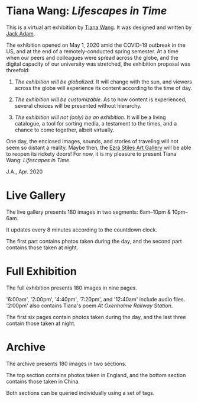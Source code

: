 # Tiana Wang: <i>Lifescapes in Time</i>
This is a virtual art exhibition by [Tiana Wang](mailto:tiana.wang@yale.edu).
It was designed and written by [Jack Adam](https://jackadam.cc/).

The exhibition opened on May 1, 2020 amid the COVID-19 outbreak in the US, and at the end of a remotely-conducted spring semester. At a time when our peers and colleagues were spread across the globe, and the digital capacity of our university was stretched, the exhibition proposal was threefold:

1.  <i>The exhibition will be globalized.</i> It will change with the sun, and viewers across the globe will experience its content according to the time of day.</span>

2.  <i>The exhibition will be customizable.</i>  As to how content is experienced, several choices will be presented without hierarchy.</span>

3.  <i>The exhibition will not (only) be an exhibition.</i>  It will be a living catalogue, a tool for sorting media, a testament to the times, and a chance to come together, albeit virtually.</span>

One day, the enclosed images, sounds, and stories of traveling will not seem so distant a reality. Maybe then, the [Ezra Stiles Art Gallery](https://ezrastiles.yalecollege.yale.edu/spaces/art-gallery) will be able to reopen its rickety doors! For now, it is my pleasure to present Tiana Wang: <i>Lifescapes in Time</i>.

J.A., Apr. 2020

# Live Gallery
The live gallery presents 180 images in two segments: 6am–10pm & 10pm–6am.

It updates every 8 minutes according to the countdown clock.

The first part contains photos taken during the day, and the second part contains those taken at night.

# Full Exhibition
The full exhibition presents 180 images in nine pages.

'6:00am', '2:00pm', '4:40pm', '7:20pm', and '12:40am' include audio files. '2:00pm' also contains Tiana's poem <i>At Oxenholme Railway Station</i>.

The first six pages contain photos taken during the day, and the last three contain those taken at night.

# Archive
The archive presents 180 images in two sections.

The top section contains photos taken in England, and the bottom section contains those taken in China.

Both sections can be queried individually using a set of tags.
